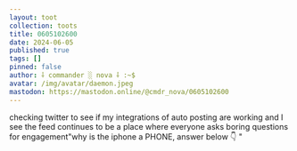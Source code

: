 ```yaml
---
layout: toot
collection: toots
title: 0605102600
date: 2024-06-05
published: true
tags: []
pinned: false
author: ⸸ commander ░ nova ⸸ :~$
avatar: /img/avatar/daemon.jpeg
mastodon: https://mastodon.online/@cmdr_nova/0605102600
---
```


checking twitter to see if my integrations of auto posting are working and I see the feed continues to be a place where everyone asks boring questions for engagement"why is the iphone a PHONE, answer below 👇 "
